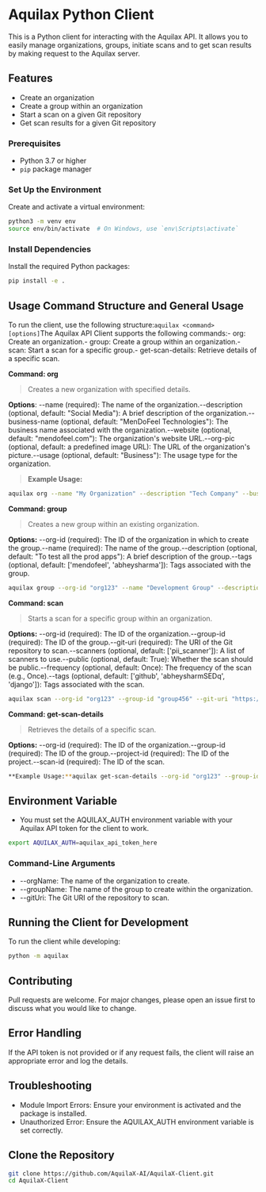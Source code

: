 # Aquilax Python Client

This is a Python client for interacting with the Aquilax API. It allows you to easily manage organizations, groups, initiate scans and to get scan results by making request to the Aquilax server.

## Features

- Create an organization
- Create a group within an organization
- Start a scan on a given Git repository
- Get scan results for a given Git repository


### Prerequisites

- Python 3.7 or higher
- `pip` package manager
 
### Set Up the Environment
Create and activate a virtual environment:

``` bash
python3 -m venv env
source env/bin/activate  # On Windows, use `env\Scripts\activate`
```

### Install Dependencies
Install the required Python packages:
```bash
pip install -e . 
```
## Usage Command Structure and General Usage

To run the client, use the following structure:```aquilax <command> [options]```The Aquilax API Client supports the following commands:- org: Create an organization.- group: Create a group within an organization.- scan: Start a scan for a specific group.- get-scan-details: Retrieve details of a specific scan.

**Command: org**
> Creates a new organization with specified details.

**Options**: --name (required): The name of the organization.--description (optional, default: "Social Media"): A brief description of the organization.--business-name (optional, default: "MenDoFeel Technologies"): The business name associated with the organization.--website (optional, default: "mendofeel.com"): The organization's website URL.--org-pic (optional, default: a predefined image URL): The URL of the organization's picture.--usage (optional, default: "Business"): The usage type for the organization.

> **Example Usage:**
```bash
aquilax org --name "My Organization" --description "Tech Company" --business-name "TechCorp" --website "techcorp.com" --usage "Business"
```

**Command: group**
> Creates a new group within an existing organization.

**Options:** --org-id (required): The ID of the organization in which to create the group.--name (required): The name of the group.--description (optional, default: "To test all the prod apps"): A brief description of the group.--tags (optional, default: ['mendofeel', 'abheysharma']): Tags associated with the group.

```bash
aquilax group --org-id "org123" --name "Development Group" --description "Group for devs" --tags "dev" "team"
```

**Command: scan**
> Starts a scan for a specific group within an organization.

**Options:** --org-id (required): The ID of the organization.--group-id (required): The ID of the group.--git-uri (required): The URI of the Git repository to scan.--scanners (optional, default: ['pii_scanner']): A list of scanners to use.--public (optional, default: True): Whether the scan should be public.--frequency (optional, default: Once): The frequency of the scan (e.g., Once).--tags (optional, default: ['github', 'abheysharmSEDq', 'django']): Tags associated with the scan.

```bash
aquilax scan --org-id "org123" --group-id "group456" --git-uri "https://github.com/user/repo" --scanners "sast_scanner" "iac_scanner" --public True --frequency Once --tags "security" "audit"
```

**Command: get-scan-details**
> Retrieves the details of a specific scan.

**Options:** --org-id (required): The ID of the organization.--group-id (required): The ID of the group.--project-id (required): The ID of the project.--scan-id (required): The ID of the scan.
```bash
**Example Usage:**aquilax get-scan-details --org-id "org123" --group-id "group456" --project-id "proj789" --scan-id "scan101"
```

## Environment Variable
- You must set the AQUILAX_AUTH environment variable with your Aquilax API token for the client to work.

```bash
export AQUILAX_AUTH=aquilax_api_token_here
```

### Command-Line Arguments
- --orgName: The name of the organization to create.
- --groupName: The name of the group to create within the organization.
- --gitUri: The Git URI of the repository to scan.

## Running the Client for Development
To run the client while developing:

```bash
python -m aquilax
```

## Contributing
Pull requests are welcome. For major changes, please open an issue first to discuss what you would like to change.

## Error Handling
If the API token is not provided or if any request fails, the client will raise an appropriate error and log the details.

## Troubleshooting
- Module Import Errors: Ensure your environment is activated and the package is installed.
- Unauthorized Error: Ensure the AQUILAX_AUTH environment variable is set correctly.

## Clone the Repository

```bash
git clone https://github.com/AquilaX-AI/AquilaX-Client.git
cd AquilaX-Client
```
